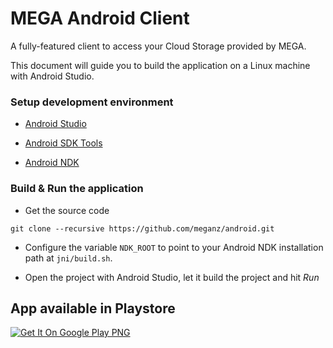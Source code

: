 MEGA Android Client
================

A fully-featured client to access your Cloud Storage provided by MEGA.

This document will guide you to build the application on a Linux machine with Android Studio.

### Setup development environment

* [Android Studio](http://developer.android.com/intl/es/sdk/index.html)

* [Android SDK Tools](http://developer.android.com/intl/es/sdk/index.html#Other)

* [Android NDK](http://developer.android.com/intl/es/ndk/downloads/index.html)

### Build & Run the application

* Get the source code

```
git clone --recursive https://github.com/meganz/android.git
```

* Configure the variable `NDK_ROOT` to point to your Android NDK installation path at `jni/build.sh`.

* Open the project with Android Studio, let it build the project and hit _*Run*_

## App available in Playstore

<a href="https://play.google.com/store/apps/details?id=mega.privacy.android.app" title="Image from pluspng.com"><img src="http://pluspng.com/img-png/get-it-on-google-play-png-get-it-on-google-play-646.png" alt="Get It On Google Play PNG"></a>
